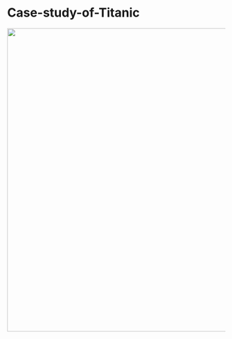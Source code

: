 # Case-study-of-Titanic
<img src="https://user-images.githubusercontent.com/51888893/216338087-b4ac8c5b-fd1e-486f-a846-7ce748e6bdae.png" width=700px>
